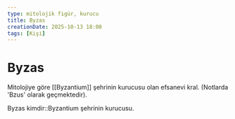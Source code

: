 ```yaml
---
type: mitolojik figür, kurucu
title: Byzas
creationDate: 2025-10-13 18:00
tags: [Kişi]
---
```


# Byzas

Mitolojiye göre [[Byzantium]] şehrinin kurucusu olan efsanevi kral. (Notlarda 'Bzus' olarak geçmektedir).


Byzas kimdir::Byzantium şehrinin kurucusu.